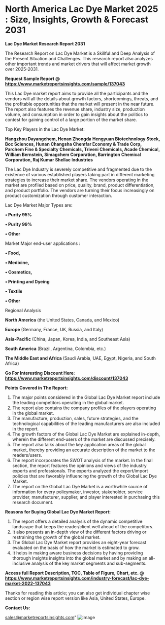 # North America Lac Dye Market 2025 : Size, Insights, Growth & Forecast 2031

<strong>Lac Dye Market Research Report 2031</strong>

The Research Report on Lac Dye Market is a Skillful and Deep Analysis of the Present Situation and Challenges. This research report also analyzes other important trends and market drivers that will affect market growth over 2025-2031.

<strong>Request Sample Report @ <a href=https://www.marketreportsinsights.com/sample/137043>https://www.marketreportsinsights.com/sample/137043</a></strong>

This Lac Dye market report aims to provide all the participants and the vendors will all the details about growth factors, shortcomings, threats, and the profitable opportunities that the market will present in the near future. The report also features the revenue share, industry size, production volume, and consumption in order to gain insights about the politics to contest for gaining control of a large portion of the market share.

Top Key Players in the Lac Dye Market:

<strong>Hangzhou Dayangchem, Henan Zhongda Hengyuan Biotechnology Stock, Boc Sciences, Hunan Changsha Chemfar Economy & Trade Corp, Parchem Fine & Specialty Chemicals, Triveni Chemicals, Acade Chemical, William Bernstein, Simagchem Corporation, Barrington Chemical Corporation, Raj Kumar Shellac Industries</strong>

The Lac Dye Industry is severely competitive and fragmented due to the existence of various established players taking part in different marketing strategies to increase their market share. The vendors operating in the market are profiled based on price, quality, brand, product differentiation, and product portfolio. The vendors are turning their focus increasingly on product customization through customer interaction.

Lac Dye Market Major Types are:

<strong>• Purity 95%

• Purity 99%

• Other</strong>

Market Major end-user applications :

<strong>• Food,

• Medicine,

• Cosmetics,

• Printing and Dyeing

• Textile

• Other</strong>

Regional Analysis

</u><strong><b>North America</b></strong> (the United States, Canada, and Mexico)

<strong><b>Europe </b></strong>(Germany, France, UK, Russia, and Italy)

<strong><b>Asia-Pacific</b></strong> (China, Japan, Korea, India, and Southeast Asia)

<strong><b>South America</b></strong> (Brazil, Argentina, Colombia, etc.)

<strong><b>The Middle East and Africa</b></strong> (Saudi Arabia, UAE, Egypt, Nigeria, and South Africa)

<strong>Go For Interesting Discount Here: <a href=https://www.marketreportsinsights.com/discount/137043>https://www.marketreportsinsights.com/discount/137043</a></strong>

<strong>Points Covered in The Report:</strong>
<ol>
  <li>The major points considered in the Global Lac Dye Market report include the leading competitors operating in the global market.</li>
  <li>The report also contains the company profiles of the players operating in the global market.</li>
  <li>The manufacture, production, sales, future strategies, and the technological capabilities of the leading manufacturers are also included in the report.</li>
  <li>The growth factors of the Global Lac Dye Market are explained in-depth, wherein the different end-users of the market are discussed precisely.</li>
  <li>The report also talks about the key application areas of the global market, thereby providing an accurate description of the market to the readers/users.</li>
  <li>The report incorporates the SWOT analysis of the market. In the final section, the report features the opinions and views of the industry experts and professionals. The experts analyzed the export/import policies that are favorably influencing the growth of the Global Lac Dye Market.</li>
  <li>The report on the Global Lac Dye Market is a worthwhile source of information for every policymaker, investor, stakeholder, service provider, manufacturer, supplier, and player interested in purchasing this research document.</li>
</ol>
<strong>Reasons for Buying Global Lac Dye Market Report:</strong>

<ol>
  <li>The report offers a detailed analysis of the dynamic competitive landscape that keeps the reader/client well ahead of the competitors.</li>
  <li>It also presents an in-depth view of the different factors driving or restraining the growth of the global market.</li>
  <li>The Global Lac Dye Market report provides an eight-year forecast evaluated on the basis of how the market is estimated to grow.</li>
  <li>It helps in making aware business decisions by having providing thorough insights insights into the global market and by making an all-inclusive analysis of the key market segments and sub-segments.</li>
</ol>
<strong>Access full Report Description, TOC, Table of Figure, Chart, etc. @ <a href=https://www.marketreportsinsights.com/industry-forecast/lac-dye-market-2022-137043>https://www.marketreportsinsights.com/industry-forecast/lac-dye-market-2022-137043</a></strong>


Thanks for reading this article; you can also get individual chapter wise section or region wise report version like Asia, United States, Europe.

<strong>Contact Us:</strong>

sales@marketreportsinsights.com"
![image](https://github.com/user-attachments/assets/28e3a515-8c8e-406f-a68e-e74d15d00fb5)
